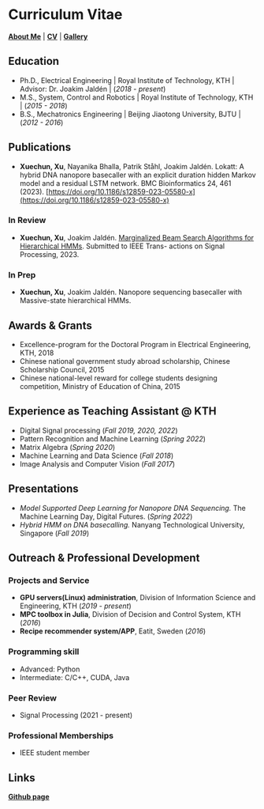 # Curriculum Vitae

**[About Me](https://chunxxc.github.io/xuechunxu.github.io/)** | **[CV](https://chunxxc.github.io/xuechunxu.github.io/CV.html)** | **[Gallery](https://chunxxc.github.io/xuechunxu.github.io/hobbies.html)**

## Education
- Ph.D., Electrical Engineering | Royal Institute of Technology, KTH | Advisor: Dr. Joakim Jaldén | (_2018 - present_)								       		
- M.S., System, Control and Robotics	| Royal Institute of Technology, KTH | (_2015 - 2018_)
- B.S., Mechatronics Engineering | Beijing Jiaotong University, BJTU | (_2012 - 2016_)


## Publications
- **Xuechun, Xu**, Nayanika Bhalla, Patrik Ståhl, Joakim Jaldén. Lokatt: A hybrid DNA nanopore basecaller with an explicit duration hidden Markov model and a residual LSTM network. BMC Bioinformatics 24, 461 (2023). [https://doi.org/10.1186/s12859-023-05580-x](https://doi.org/10.1186/s12859-023-05580-x)
### In Review
- **Xuechun, Xu**, Joakim Jaldén. [Marginalized Beam Search Algorithms for Hierarchical HMMs](https://arxiv.org/abs/2305.11752). Submitted to IEEE Trans- actions on Signal Processing, 2023.

### In Prep

- **Xuechun, Xu**, Joakim Jaldén. Nanopore sequencing basecaller with Massive-state hierarchical HMMs. 


## Awards & Grants
- Excellence-program for the Doctoral Program in Electrical Engineering, KTH, 2018
- Chinese national government study abroad scholarship, Chinese Scholarship Council, 2015
- Chinese national-level reward for college students designing competition, Ministry of Education of China, 2015


## Experience as Teaching Assistant @ KTH

- Digital Signal processing (_Fall 2019, 2020, 2022_)
- Pattern Recognition and Machine Learning (_Spring 2022_)
- Matrix Algebra (_Spring 2020_)
- Machine Learning and Data Science (_Fall 2018_)
- Image Analysis and Computer Vision (_Fall 2017_)


## Presentations
- _Model Supported Deep Learning for Nanopore DNA Sequencing._ The Machine Learning Day, Digital Futures. (_Spring 2022_)
- _Hybrid HMM on DNA basecalling._ Nanyang Technological University, Singapore (_Fall 2019_)

## Outreach & Professional Development

### Projects and Service

- **GPU servers(Linux) administration**, Division of Information Science and Engineering, KTH (_2019 - present_)
- **MPC toolbox in Julia**, Division of Decision and Control System, KTH (_2016_)
- **Recipe recommender system/APP**, Eatit, Sweden (_2016_)
  
### Programming skill

- Advanced: Python
- Intermediate: C/C++, CUDA, Java
  
### Peer Review

- Signal Processing (2021 - present)

### Professional Memberships

- IEEE student member

## Links

**[Github page](github.com/chunxxc)**
